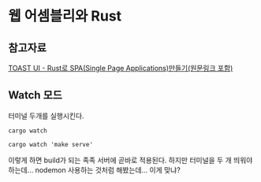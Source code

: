 # 웹 어셈블리와 Rust

## 참고자료

[TOAST UI - Rust로 SPA(Single Page Applications)만들기(원문링크 포함)](https://ui.toast.com/posts/ko_20200818)

## Watch 모드

터미널 두개를 실행시킨다.

```shell
cargo watch
```

```shell
cargo watch 'make serve'
```

이렇게 하면 build가 되는 족족 서버에 곧바로 적용된다. 하지만 터미널을 두 개 띄워야하는데... nodemon 사용하는 것처럼 해봤는데... 이게 맞냐?
